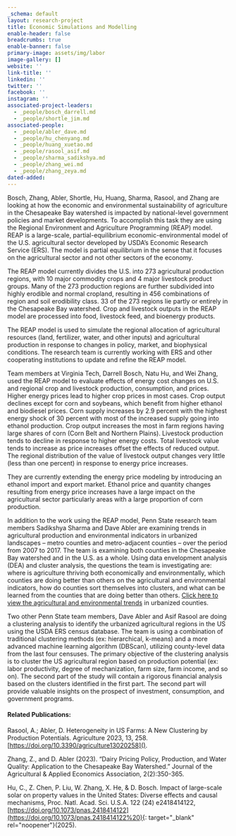 ```yaml
---
_schema: default
layout: research-project
title: Economic Simulations and Modelling
enable-header: false
breadcrumbs: true
enable-banner: false
primary-image: assets/img/labor
image-gallery: []
website: ''
link-title: ''
linkedin: ''
twitter: ''
facebook: ''
instagram: ''
associated-project-leaders:
  - _people/bosch_darrell.md
  - _people/shortle_jim.md
associated-people:
  - _people/abler_dave.md
  - _people/hu_chenyang.md
  - _people/huang_xuetao.md
  - _people/rasool_asif.md
  - _people/sharma_sadikshya.md
  - _people/zhang_wei.md
  - _people/zhang_zeya.md
dated-added:
---
```

Bosch, Zhang, Abler, Shortle, Hu, Huang, Sharma, Rasool, and Zhang are looking at how the economic and environmental sustainability of agriculture in the Chesapeake Bay watershed is impacted by national-level government policies and market developments. To accomplish this task they are using the Regional Environment and Agriculture Programming (REAP) model. REAP is a large-scale, partial-equilibrium economic-environmental model of the U.S. agricultural sector developed by USDA’s Economic Research Service (ERS). The model is partial equilibrium in the sense that it focuses on the agricultural sector and not other sectors of the economy.

The REAP model currently divides the U.S. into 273 agricultural production regions, with 10 major commodity crops and 4 major livestock product groups. Many of the 273 production regions are further subdivided into highly erodible and normal cropland, resulting in 456 combinations of region and soil erodibility class. 33 of the 273 regions lie partly or entirely in the Chesapeake Bay watershed. Crop and livestock outputs in the REAP model are processed into food, livestock feed, and bioenergy products.

The REAP model is used to simulate the regional allocation of agricultural resources (land, fertilizer, water, and other inputs) and agricultural production in response to changes in policy, market, and biophysical conditions. The research team is currently working with ERS and other cooperating institutions to update and refine the REAP model.

Team members at Virginia Tech, Darrell Bosch, Natu Hu, and Wei Zhang, used the REAP model to evaluate effects of energy cost changes on U.S. and regional crop and livestock production, consumption, and prices. Higher energy prices lead to higher crop prices in most cases. Crop output declines except for corn and soybeans, which benefit from higher ethanol and biodiesel prices. Corn supply increases by 2.9 percent with the highest energy shock of 30 percent with most of the increased supply going into ethanol production. Crop output increases the most in farm regions having large shares of corn (Corn Belt and Northern Plains). Livestock production tends to decline in response to higher energy costs. Total livestock value tends to increase as price increases offset the effects of reduced output. The regional distribution of the value of livestock output changes very little (less than one percent) in response to energy price increases.

They are currently extending the energy price modeling by introducing an ethanol import and export market. Ethanol price and quantity changes resulting from energy price increases have a large impact on the agricultural sector particularly areas with a large proportion of corn production.

In addition to the work using the REAP model, Penn State research team members Sadikshya Sharma and Dave Abler are examining trends in agricultural production and environmental indicators in urbanized landscapes – metro counties and metro-adjacent counties – over the period from 2007 to 2017. The team is examining both counties in the Chesapeake Bay watershed and in the U.S. as a whole. Using data envelopment analysis (DEA) and cluster analysis, the questions the team is investigating are: where is agriculture thriving both economically and environmentally, which counties are doing better than others on the agricultural and environmental indicators, how do counties sort themselves into clusters, and what can be learned from the counties that are doing better than others. [Click here to view the agricultural and environmental trends](https://drive.google.com/file/d/1YVSAsPnumd34E3hnS1ImJbU37hccaNvX/view?usp=sharing) in urbanized counties.

Two other Penn State team members, Dave Abler and Asif Rasool are doing a clustering analysis to identify the urbanized agricultural regions in the US using the USDA ERS census database. The team is using a combination of traditional clustering methods (ex: hierarchical, k-means) and a more advanced machine learning algorithm (DBScan), utilizing county-level data from the last four censuses. The primary objective of the clustering analysis is to cluster the US agricultural region based on production potential (ex: labor productivity, degree of mechanization, farm size, farm income, and so on). The second part of the study will contain a rigorous financial analysis based on the clusters identified in the first part. The second part will provide valuable insights on the prospect of investment, consumption, and government programs.

#### Related Publications:

Rasool, A.; Abler, D. Heterogeneity in US Farms: A New Clustering by Production Potentials. Agriculture 2023, 13, 258. [https://doi.org/10.3390/agriculture13020258]().

Zhang, Z., and D. Abler (2023). “Dairy Pricing Policy, Production, and Water Quality: Application to the Chesapeake Bay Watershed.” Journal of the Agricultural & Applied Economics Association, 2(2):350-365.

Hu, C., Z. Chen, P. Liu, W. Zhang, X. He, & D. Bosch. Impact of large-scale solar on property values in the United States: Diverse effects and causal mechanisms, Proc. Natl. Acad. Sci. U.S.A. 122 (24) e2418414122, [https://doi.org/10.1073/pnas.2418414122](https://doi.org/10.1073/pnas.2418414122%20){: target="_blank" rel="noopener"}(2025).&nbsp;

&nbsp;
